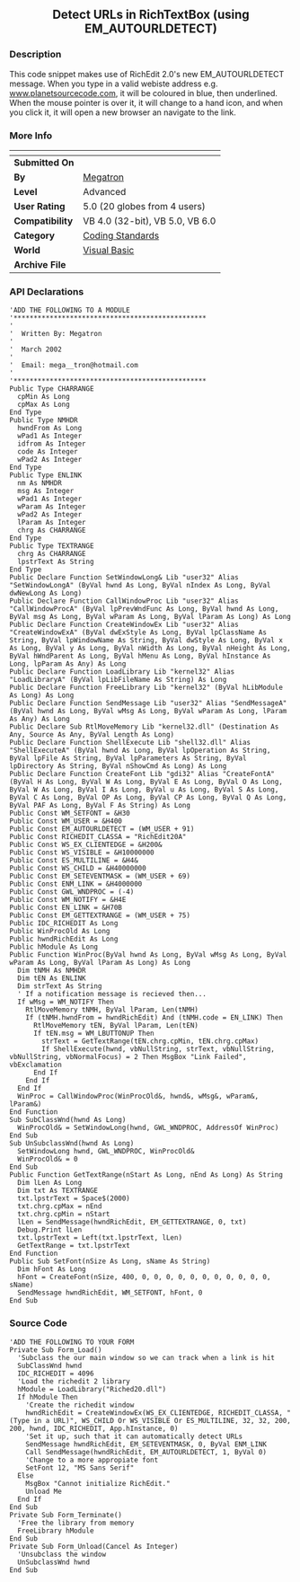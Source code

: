 ﻿<div align="center">

## Detect URLs in RichTextBox \(using EM\_AUTOURLDETECT\)


</div>

### Description

This code snippet makes use of RichEdit 2.0's new EM_AUTOURLDETECT message. When you type in a valid webiste address e.g. www.planetsourcecode.com, it will be coloured in blue, then underlined. When the mouse pointer is over it, it will change to a hand icon, and when you click it, it will open a new browser an navigate to the link.
 
### More Info
 


<span>             |<span>
---                |---
**Submitted On**   |
**By**             |[Megatron](https://github.com/Planet-Source-Code/PSCIndex/blob/master/ByAuthor/megatron.md)
**Level**          |Advanced
**User Rating**    |5.0 (20 globes from 4 users)
**Compatibility**  |VB 4\.0 \(32\-bit\), VB 5\.0, VB 6\.0
**Category**       |[Coding Standards](https://github.com/Planet-Source-Code/PSCIndex/blob/master/ByCategory/coding-standards__1-43.md)
**World**          |[Visual Basic](https://github.com/Planet-Source-Code/PSCIndex/blob/master/ByWorld/visual-basic.md)
**Archive File**   |[](https://github.com/Planet-Source-Code/megatron-detect-urls-in-richtextbox-using-em-autourldetect__1-36414/archive/master.zip)

### API Declarations

```
'ADD THE FOLLOWING TO A MODULE
'************************************************
'
'  Written By: Megatron
'
'  March 2002
'
'  Email: mega__tron@hotmail.com
'
'************************************************
Public Type CHARRANGE
  cpMin As Long
  cpMax As Long
End Type
Public Type NMHDR
  hwndFrom As Long
  wPad1 As Integer
  idfrom As Integer
  code As Integer
  wPad2 As Integer
End Type
Public Type ENLINK
  nm As NMHDR
  msg As Integer
  wPad1 As Integer
  wParam As Integer
  wPad2 As Integer
  lParam As Integer
  chrg As CHARRANGE
End Type
Public Type TEXTRANGE
  chrg As CHARRANGE
  lpstrText As String
End Type
Public Declare Function SetWindowLong& Lib "user32" Alias "SetWindowLongA" (ByVal hwnd As Long, ByVal nIndex As Long, ByVal dwNewLong As Long)
Public Declare Function CallWindowProc Lib "user32" Alias "CallWindowProcA" (ByVal lpPrevWndFunc As Long, ByVal hwnd As Long, ByVal msg As Long, ByVal wParam As Long, ByVal lParam As Long) As Long
Public Declare Function CreateWindowEx Lib "user32" Alias "CreateWindowExA" (ByVal dwExStyle As Long, ByVal lpClassName As String, ByVal lpWindowName As String, ByVal dwStyle As Long, ByVal x As Long, ByVal y As Long, ByVal nWidth As Long, ByVal nHeight As Long, ByVal hWndParent As Long, ByVal hMenu As Long, ByVal hInstance As Long, lpParam As Any) As Long
Public Declare Function LoadLibrary Lib "kernel32" Alias "LoadLibraryA" (ByVal lpLibFileName As String) As Long
Public Declare Function FreeLibrary Lib "kernel32" (ByVal hLibModule As Long) As Long
Public Declare Function SendMessage Lib "user32" Alias "SendMessageA" (ByVal hwnd As Long, ByVal wMsg As Long, ByVal wParam As Long, lParam As Any) As Long
Public Declare Sub RtlMoveMemory Lib "kernel32.dll" (Destination As Any, Source As Any, ByVal Length As Long)
Public Declare Function ShellExecute Lib "shell32.dll" Alias "ShellExecuteA" (ByVal hwnd As Long, ByVal lpOperation As String, ByVal lpFile As String, ByVal lpParameters As String, ByVal lpDirectory As String, ByVal nShowCmd As Long) As Long
Public Declare Function CreateFont Lib "gdi32" Alias "CreateFontA" (ByVal H As Long, ByVal W As Long, ByVal E As Long, ByVal O As Long, ByVal W As Long, ByVal I As Long, ByVal u As Long, ByVal S As Long, ByVal C As Long, ByVal OP As Long, ByVal CP As Long, ByVal Q As Long, ByVal PAF As Long, ByVal F As String) As Long
Public Const WM_SETFONT = &H30
Public Const WM_USER = &H400
Public Const EM_AUTOURLDETECT = (WM_USER + 91)
Public Const RICHEDIT_CLASSA = "RichEdit20A"
Public Const WS_EX_CLIENTEDGE = &H200&
Public Const WS_VISIBLE = &H10000000
Public Const ES_MULTILINE = &H4&
Public Const WS_CHILD = &H40000000
Public Const EM_SETEVENTMASK = (WM_USER + 69)
Public Const ENM_LINK = &H4000000
Public Const GWL_WNDPROC = (-4)
Public Const WM_NOTIFY = &H4E
Public Const EN_LINK = &H70B
Public Const EM_GETTEXTRANGE = (WM_USER + 75)
Public IDC_RICHEDIT As Long
Public WinProcOld As Long
Public hwndRichEdit As Long
Public hModule As Long
Public Function WinProc(ByVal hwnd As Long, ByVal wMsg As Long, ByVal wParam As Long, ByVal lParam As Long) As Long
  Dim tNMH As NMHDR
  Dim tEN As ENLINK
  Dim strText As String
  ' If a notification message is recieved then...
  If wMsg = WM_NOTIFY Then
    RtlMoveMemory tNMH, ByVal lParam, Len(tNMH)
    If (tNMH.hwndFrom = hwndRichEdit) And (tNMH.code = EN_LINK) Then
      RtlMoveMemory tEN, ByVal lParam, Len(tEN)
      If tEN.msg = WM_LBUTTONUP Then
        strText = GetTextRange(tEN.chrg.cpMin, tEN.chrg.cpMax)
        If ShellExecute(hwnd, vbNullString, strText, vbNullString, vbNullString, vbNormalFocus) = 2 Then MsgBox "Link Failed", vbExclamation
      End If
    End If
  End If
  WinProc = CallWindowProc(WinProcOld&, hwnd&, wMsg&, wParam&, lParam&)
End Function
Sub SubClassWnd(hwnd As Long)
  WinProcOld& = SetWindowLong(hwnd, GWL_WNDPROC, AddressOf WinProc)
End Sub
Sub UnSubclassWnd(hwnd As Long)
  SetWindowLong hwnd, GWL_WNDPROC, WinProcOld&
  WinProcOld& = 0
End Sub
Public Function GetTextRange(nStart As Long, nEnd As Long) As String
  Dim lLen As Long
  Dim txt As TEXTRANGE
  txt.lpstrText = Space$(2000)
  txt.chrg.cpMax = nEnd
  txt.chrg.cpMin = nStart
  lLen = SendMessage(hwndRichEdit, EM_GETTEXTRANGE, 0, txt)
  Debug.Print lLen
  txt.lpstrText = Left(txt.lpstrText, lLen)
  GetTextRange = txt.lpstrText
End Function
Public Sub SetFont(nSize As Long, sName As String)
  Dim hFont As Long
  hFont = CreateFont(nSize, 400, 0, 0, 0, 0, 0, 0, 0, 0, 0, 0, 0, sName)
  SendMessage hwndRichEdit, WM_SETFONT, hFont, 0
End Sub
```


### Source Code

```
'ADD THE FOLLOWING TO YOUR FORM
Private Sub Form_Load()
  'Subclass the our main window so we can track when a link is hit
  SubClassWnd hwnd
  IDC_RICHEDIT = 4096
  'Load the richedit 2 library
  hModule = LoadLibrary("Riched20.dll")
  If hModule Then
    'Create the richedit window
    hwndRichEdit = CreateWindowEx(WS_EX_CLIENTEDGE, RICHEDIT_CLASSA, "(Type in a URL)", WS_CHILD Or WS_VISIBLE Or ES_MULTILINE, 32, 32, 200, 200, hwnd, IDC_RICHEDIT, App.hInstance, 0)
    'Set it up, such that it can automatically detect URLs
    SendMessage hwndRichEdit, EM_SETEVENTMASK, 0, ByVal ENM_LINK
    Call SendMessage(hwndRichEdit, EM_AUTOURLDETECT, 1, ByVal 0)
    'Change to a more appropiate font
    SetFont 12, "MS Sans Serif"
  Else
    MsgBox "Cannot initialize RichEdit."
    Unload Me
  End If
End Sub
Private Sub Form_Terminate()
  'Free the library from memory
  FreeLibrary hModule
End Sub
Private Sub Form_Unload(Cancel As Integer)
  'Unsubclass the window
  UnSubclassWnd hwnd
End Sub
```

